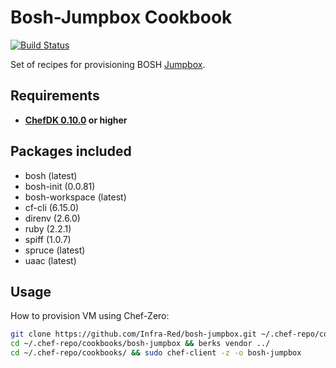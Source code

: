 Bosh-Jumpbox Cookbook
=============================
[![Build Status](https://travis-ci.org/Infra-Red/bosh-jumpbox.svg?branch=master)](https://travis-ci.org/Infra-Red/bosh-jumpbox)

Set of recipes for provisioning BOSH [Jumpbox](https://bosh.io/docs/terminology.html#jumpbox).

Requirements
------------
- **[ChefDK 0.10.0](https://github.com/chef/chef-dk) or higher**

Packages included
------------
- bosh (latest)
- bosh-init (0.0.81)
- bosh-workspace (latest)
- cf-cli (6.15.0)
- direnv (2.6.0)
- ruby (2.2.1)
- spiff (1.0.7)
- spruce (latest)
- uaac (latest)

Usage
------------
How to provision VM using Chef-Zero:

```bash
git clone https://github.com/Infra-Red/bosh-jumpbox.git ~/.chef-repo/cookbooks/bosh-jumpbox
cd ~/.chef-repo/cookbooks/bosh-jumpbox && berks vendor ../
cd ~/.chef-repo/cookbooks/ && sudo chef-client -z -o bosh-jumpbox
```
